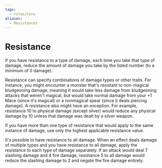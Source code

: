 ```yaml
---
tags:
  - rules/core
aliases:
  - Resistances
---
```

# Resistance

If you have resistance to a type of damage, each time you take that type of damage, reduce the amount of damage you take by the listed number (to a minimum of 0 damage).  
  
Resistance can specify combinations of damage types or other traits. For instance, you might encounter a monster that's resistant to non-magical bludgeoning damage, meaning it would take less damage from bludgeoning attacks that weren't magical, but would take normal damage from your +1 Mace (since it's magical) or a nonmagical spear (since it deals piercing damage). A resistance also might have an exception. For example, resistance 10 to physical damage (except silver) would reduce any physical damage by 10 unless that damage was dealt by a silver weapon.  
  
If you have more than one type of resistance that would apply to the same instance of damage, use only the highest applicable resistance value.  
  
It's possible to have resistance to all damage. When an effect deals damage of multiple types and you have resistance to all damage, apply the resistance to each type of damage separately. If an attack would deal 7 slashing damage and 4 fire damage, resistance 5 to all damage would reduce the slashing damage to 2 and negate the fire damage entirely.